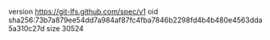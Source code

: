 version https://git-lfs.github.com/spec/v1
oid sha256:73b7a879ee54dd7a984af87fc4fba7846b2298fd4b4b480e4563dda5a310c27d
size 30524
